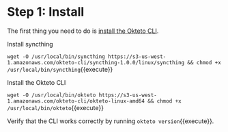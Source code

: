 # Step 1: Install

The first thing you need to do is [install the Okteto CLI](docs/getting-started/installation).

Install syncthing

`wget -O /usr/local/bin/syncthing https://s3-us-west-1.amazonaws.com/okteto-cli/syncthing-1.0.0/linux/syncthing && chmod +x /usr/local/bin/syncthing`{{execute}}

Install the Okteto CLI

`wget -O /usr/local/bin/okteto https://s3-us-west-1.amazonaws.com/okteto-cli/okteto-linux-amd64 && chmod +x /usr/local/bin/okteto`{{execute}}

Verify that the CLI works correctly by running `okteto version`{{execute}}.